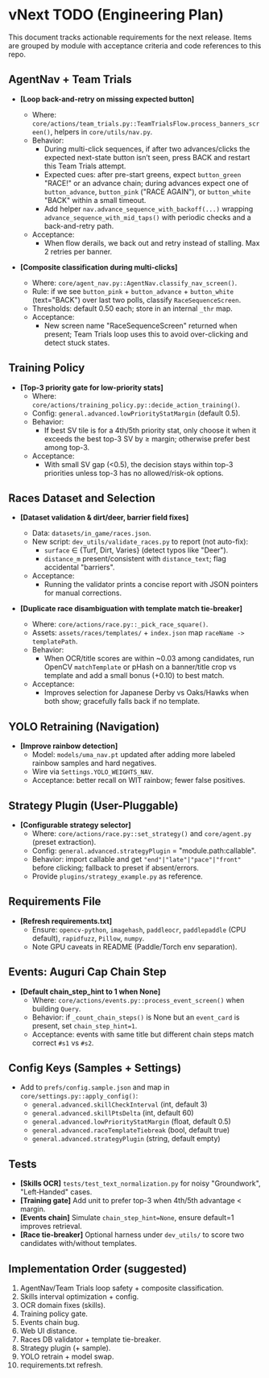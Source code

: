 # vNext TODO (Engineering Plan)

This document tracks actionable requirements for the next release. Items are grouped by module with acceptance criteria and code references to this repo.

## AgentNav + Team Trials

- **[Loop back-and-retry on missing expected button]**
  - Where: `core/actions/team_trials.py::TeamTrialsFlow.process_banners_screen()`, helpers in `core/utils/nav.py`.
  - Behavior:
    - During multi-click sequences, if after two advances/clicks the expected next-state button isn’t seen, press BACK and restart this Team Trials attempt.
    - Expected cues: after pre-start greens, expect `button_green` "RACE!" or an advance chain; during advances expect one of `button_advance`, `button_pink` ("RACE AGAIN"), or `button_white` "BACK" within a small timeout.
    - Add helper `nav.advance_sequence_with_backoff(...)` wrapping `advance_sequence_with_mid_taps()` with periodic checks and a back-and-retry path.
  - Acceptance:
    - When flow derails, we back out and retry instead of stalling. Max 2 retries per banner.

- **[Composite classification during multi-clicks]**
  - Where: `core/agent_nav.py::AgentNav.classify_nav_screen()`.
  - Rule: if we see `button_pink` + `button_advance` + `button_white` (text="BACK") over last two polls, classify `RaceSequenceScreen`.
  - Thresholds: default 0.50 each; store in an internal `_thr` map.
  - Acceptance:
    - New screen name "RaceSequenceScreen" returned when present; Team Trials loop uses this to avoid over-clicking and detect stuck states.

## Training Policy

- **[Top-3 priority gate for low-priority stats]**
  - Where: `core/actions/training_policy.py::decide_action_training()`.
  - Config: `general.advanced.lowPriorityStatMargin` (default 0.5).
  - Behavior:
    - If best SV tile is for a 4th/5th priority stat, only choose it when it exceeds the best top-3 SV by ≥ margin; otherwise prefer best among top-3.
  - Acceptance:
    - With small SV gap (<0.5), the decision stays within top-3 priorities unless top-3 has no allowed/risk-ok options.

## Races Dataset and Selection

- **[Dataset validation & dirt/deer, barrier field fixes]**
  - Data: `datasets/in_game/races.json`.
  - New script: `dev_utils/validate_races.py` to report (not auto-fix):
    - `surface` ∈ {Turf, Dirt, Varies} (detect typos like "Deer").
    - `distance_m` present/consistent with `distance_text`; flag accidental "barriers".
  - Acceptance:
    - Running the validator prints a concise report with JSON pointers for manual corrections.

- **[Duplicate race disambiguation with template match tie-breaker]**
  - Where: `core/actions/race.py::_pick_race_square()`.
  - Assets: `assets/races/templates/` + `index.json` map `raceName -> templatePath`.
  - Behavior:
    - When OCR/title scores are within ~0.03 among candidates, run OpenCV `matchTemplate` or pHash on a banner/title crop vs template and add a small bonus (+0.10) to best match.
  - Acceptance:
    - Improves selection for Japanese Derby vs Oaks/Hawks when both show; gracefully falls back if no template.


## YOLO Retraining (Navigation)

- **[Improve rainbow detection]**
  - Model: `models/uma_nav.pt` updated after adding more labeled rainbow samples and hard negatives.
  - Wire via `Settings.YOLO_WEIGHTS_NAV`.
  - Acceptance: better recall on WIT rainbow; fewer false positives.

## Strategy Plugin (User-Pluggable)

- **[Configurable strategy selector]**
  - Where: `core/actions/race.py::set_strategy()` and `core/agent.py` (preset extraction).
  - Config: `general.advanced.strategyPlugin` = "module.path:callable".
  - Behavior: import callable and get `"end"|"late"|"pace"|"front"` before clicking; fallback to preset if absent/errors.
  - Provide `plugins/strategy_example.py` as reference.

## Requirements File

- **[Refresh requirements.txt]**
  - Ensure: `opencv-python`, `imagehash`, `paddleocr`, `paddlepaddle` (CPU default), `rapidfuzz`, `Pillow`, `numpy`.
  - Note GPU caveats in README (Paddle/Torch env separation).

## Events: Auguri Cap Chain Step

- **[Default chain_step_hint to 1 when None]**
  - Where: `core/actions/events.py::process_event_screen()` when building `Query`.
  - Behavior: if `_count_chain_steps()` is None but an `event_card` is present, set `chain_step_hint=1`.
  - Acceptance: events with same title but different chain steps match correct `#s1` vs `#s2`.

## Config Keys (Samples + Settings)

- Add to `prefs/config.sample.json` and map in `core/settings.py::apply_config()`:
  - `general.advanced.skillCheckInterval` (int, default 3)
  - `general.advanced.skillPtsDelta` (int, default 60)
  - `general.advanced.lowPriorityStatMargin` (float, default 0.5)
  - `general.advanced.raceTemplateTiebreak` (bool, default true)
  - `general.advanced.strategyPlugin` (string, default empty)

## Tests

- **[Skills OCR]** `tests/test_text_normalization.py` for noisy "Groundwork", "Left‑Handed" cases.
- **[Training gate]** Add unit to prefer top-3 when 4th/5th advantage < margin.
- **[Events chain]** Simulate `chain_step_hint=None`, ensure default=1 improves retrieval.
- **[Race tie-breaker]** Optional harness under `dev_utils/` to score two candidates with/without templates.

## Implementation Order (suggested)

1. AgentNav/Team Trials loop safety + composite classification.
2. Skills interval optimization + config.
3. OCR domain fixes (skills).
4. Training policy gate.
5. Events chain bug.
6. Web UI distance.
7. Races DB validator + template tie-breaker.
8. Strategy plugin (+ sample).
9. YOLO retrain + model swap.
10. requirements.txt refresh.
